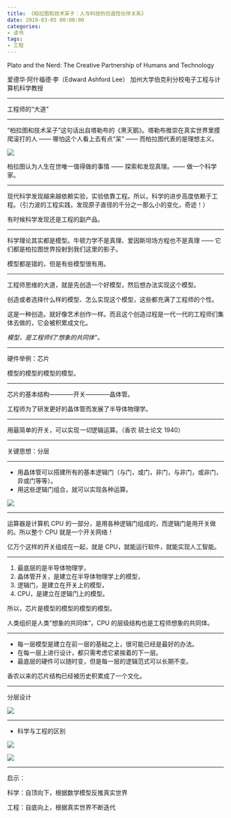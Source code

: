```yaml
---
title: 《柏拉图和技术呆子：人与科技的创造性伙伴关系》
date: 2019-03-05 00:00:00
categories: 
- 读书
tags:
- 工程
---
```


Plato and the Nerd: The Creative Partnership of Humans and Technology

爱德华·阿什福德·李（Edward Ashford Lee） 加州大学伯克利分校电子工程与计算机科学教授

---

工程师的“大道”

---

“柏拉图和技术呆子”这句话出自塔勒布的《黑天鹅》。塔勒布推崇在真实世界里摸爬滚打的人 —— 哪怕这个人看上去有点“呆” —— 而柏拉图代表的是理想主义。

![](https://arloseimg.oss-cn-hangzhou.aliyuncs.com/20200901204357.png)

柏拉图认为人生在世唯一值得做的事情 —— 探索和发现真理。—— 做一个科学家。

---

现代科学发现越来越依赖实验，实验依靠工程。所以，科学的进步高度依赖于工程。（引力波的工程实践，发现原子直径的千分之一那么小的变化，奇迹！）

有时候科学发现还是工程的副产品。

---

科学理论其实都是模型。牛顿力学不是真理、爱因斯坦场方程也不是真理 —— 它们都是柏拉图世界投射到我们这里的影子。

模型都是错的，但是有些模型很有用。

---

工程师思维的大道，就是先创造一个好模型，然后想办法实现这个模型。

创造或者选择什么样的模型、怎么实现这个模型，这些都充满了工程师的个性。

这是一种创造。就好像艺术创作一样。而且这个创造过程是一代一代的工程师们集体去做的，它会被积累成文化。

*模型，是工程师们“想象的共同体”。*

---

硬件举例：芯片

模型的模型的模型的模型。

---

芯片的基本结构————开关————晶体管。

工程师为了研发更好的晶体管而发展了半导体物理学。

---

用最简单的开关，可以实现*一切*逻辑运算。（香农 硕士论文 1940）

---

关键思想：分层

---

- 用晶体管可以搭建所有的基本逻辑门（与门，或门，非门，与非门，或非门，异或门等等）。
- 用这些逻辑门组合，就可以实现各种运算。

![](https://arloseimg.oss-cn-hangzhou.aliyuncs.com/20200901210401.png)

---

运算器是计算机 CPU 的一部分，是用各种逻辑门组成的，而逻辑门是用开关做的。所以整个 CPU 就是一个开关网络！

亿万个这样的开关组成在一起，就是 CPU，就能运行软件，就能实现人工智能。

---

1. 最底层的是半导体物理学，
2. 晶体管开关，是建立在半导体物理学上的模型，
3. 逻辑门，是建立在开关上的模型，
4. CPU，是建立在逻辑门上的模型。

所以，芯片是模型的模型的模型的模型。

人类组织是人类“想象的共同体”，CPU 的层级结构也是工程师想象的共同体。

---

- 每一层模型是建立在前一层的基础之上，很可能已经是最好的办法。
- 在每一层上进行设计，都只需考虑它紧挨着的下一层。
- 最底层的硬件可以随时变，但是每一层的逻辑范式可以长期不变。

香农以来的芯片结构已经被历史积累成了一个文化。

---

分层设计

![](https://arloseimg.oss-cn-hangzhou.aliyuncs.com/20200901210905.png)

---

- 科学与工程的区别

![](https://arloseimg.oss-cn-hangzhou.aliyuncs.com/20200901203348.png)

![](https://arloseimg.oss-cn-hangzhou.aliyuncs.com/20200901205123.png)

---

启示：

科学：自顶向下，根据数学模型反推真实世界

工程：自底向上，根据真实世界不断迭代

